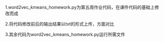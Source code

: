 1.word2vec_kmeans_homework.py为第五周作业代码，在课件代码的基础上修改而成

2.将代码修改前后的输出结果以txt的形式上传，方面对比

3.其余代码为word2vec_kmeans_homework.py运行所需文件
